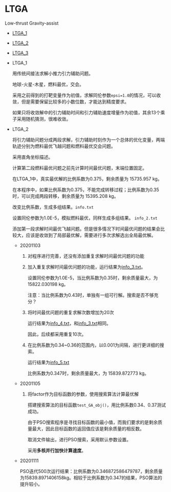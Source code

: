 # LTGA

Low-thrust Gravity-assist

* [LTGA_1](#LTGA_1)

* [LTGA_2](#LTGA_2)

* [LTGA_3](LTGA_3.md)

* LTGA_1

    用传统间接法求解小推力引力辅助问题。

    地球-火星-木星，燃料最优，交会。

    采用之前得到的打靶变量作为初值，求解同伦参数`epsi=1.0`的情况，可以收敛，但是需要保留比较多的小数位数，才能达到精度要求。

    如果只将收敛解中的引力辅助时间和引力辅助速度增量作为初值，其余13个乘子采用随机猜测，很难收敛。

* LTGA_2

    将引力辅助问题分成两段求解，引力辅助时刻作为一个总体的优化变量，两端轨迹分别为燃料最优飞越问题和燃料最优交会问题。

    采用直角坐标描述。

    计算第二段燃料最优问题之前先计算时间最优问题，末端位置固定。

    在LTGA_1中，真实最优解的比例系数为0.375，剩余质量为 15735.957 kg。

    在本程序中，如果比例系数为0.375，不能完成转移过程；比例系数为0.35时，可以完成两段转移，剩余质量为 15395.208 kg。

    改变比例系数，生成多组结果。`info.txt`

    设置同伦参数为1.0E-5，模拟燃料最优，同样生成多组结果。 `info_2.txt`

    添加第一段求解时间最优飞越问题。但是很多情况下时间最优问题的结果会比较大，应该是收敛到了局部最优解，需要进行多次求解选出全局最优解。

    * 20201103

        1. 对程序进行完善，还没有添加重复求解时间最优问题的功能

        2. 加入重复求解时间最优问题的功能，运行结果为[info_3.txt](LTGA_2/LTGA_2/info_3.txt)。
        
            设置同伦参数为1.0E-5，当比例系数为0.35时，剩余质量最大，为 15822.030198 kg。

            注意：当比例系数为0.43时，单独有一组可行解。搜索是否不够充分？
        
        3. 将时间最优问题的重复求解次数增加为20次
        
            运行结果为[info_4.txt](LTGA_2/LTGA_2/info_4.txt)，和[info_3.txt](LTGA_2/LTGA_2/info_3.txt)相同。

            因此，后续都采用重复10次。
        
        4. 在比例系数为0.34~0.36的范围内，以0.001为间隔，进行更详细的搜索。

            运行结果为[info_5.txt](LTGA_2/LTGA_2/info_5.txt)

            比例系数为0.347时，剩余质量最大，为 15839.872773 kg。
    
    * 20201105
        
        1. 将factor作为目标函数的参数，使用搜索算法计算最优解

            搭建搜索算法的目标函数`test_GA_obj()`，用比例系数0.34、0.37测试成功。

            由于PSO搜索程序是寻找目标函数的最小值，而我们要求的是剩余质量最大，因此目标函数的返回值应该是剩余质量的相反数。

            取消文件输出，进行PSO搜索，采用默认参数设置。

            采用**多核并行加快计算速度**。
    
    * 20201111

        PSO迭代500次运行结果：比例系数为0.346872586479787，剩余质量为15839.8971406158kg。相较于比例系数为0.347的结果，PSO算法的提升较小。